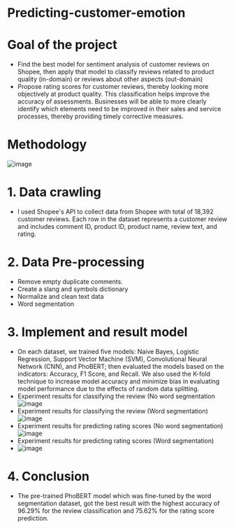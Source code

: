 # Predicting-customer-emotion
# Goal of the project
- Find the best model for sentiment analysis of customer reviews on Shopee, then apply that model to classify reviews related to product quality (in-domain) or reviews about other aspects (out-domain)
- Propose rating scores for customer reviews, thereby looking more objectively at product quality.
This classification helps improve the accuracy of assessments. Businesses will be able to more clearly identify which elements need to be improved in their sales and service processes, thereby providing timely corrective measures.
# Methodology
![image](https://github.com/ThuyBumr/Predicting-customer-emotion/assets/104961603/e428a75b-4a0a-459c-9d2a-910d93abdfe9)
# 1. Data crawling
- I used Shopee's API to collect data from Shopee with total of 18,392 customer reviews. Each row in the dataset represents a customer review and includes comment ID, product ID, product name, review text, and rating. 
# 2. Data Pre-processing
- Remove empty duplicate comments.
- Create a slang and symbols dictionary
- Normalize and clean text data
- Word segmentation
# 3. Implement and result model
- On each dataset, we trained five models: Naive Bayes, Logistic Regression, Support Vector Machine (SVM), Convolutional Neural Network (CNN), and PhoBERT; then evaluated the models based on the indicators: Accuracy, F1 Score, and Recall. We also used the K-fold technique to increase model accuracy and minimize bias in evaluating model performance due to the effects of random data splitting.
- Experiment results for classifying the review (No word segmentation 
  ![image](https://github.com/ThuyBumr/Predicting-customer-emotion/assets/104961603/c83feaf0-0834-4eea-9b2a-ae4f2a90f2c3)
- Experiment results for classifying the review (Word segmentation)
  ![image](https://github.com/ThuyBumr/Predicting-customer-emotion/assets/104961603/544713b2-fd2a-4b4e-8788-30ce1d675fb7)
- Experiment results for predicting rating scores (No word segmentation)
  ![image](https://github.com/ThuyBumr/Predicting-customer-emotion/assets/104961603/c0621d5b-a25c-44eb-8be6-ca5823d0ef57)
- Experiment results for predicting rating scores (Word segmentation)
- ![image](https://github.com/ThuyBumr/Predicting-customer-emotion/assets/104961603/ed1c1d76-5c9f-4149-bbe4-ce70dd0623ce)

# 4. Conclusion
- The pre-trained PhoBERT model which was fine-tuned by the word segmentation dataset, got the best result with the highest accuracy of 96.29% for the review classification and 75.62% for the rating score prediction.

